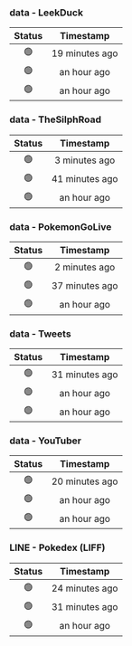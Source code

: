 ### data - LeekDuck
| Status | Timestamp |
|:------:|:---------:|
| 🟢 | 19 minutes ago |
| 🟢 | an hour ago |
| 🟢 | an hour ago |

### data - TheSilphRoad
| Status | Timestamp |
|:------:|:---------:|
| 🟢 | 3 minutes ago |
| 🟢 | 41 minutes ago |
| 🟢 | an hour ago |

### data - PokemonGoLive
| Status | Timestamp |
|:------:|:---------:|
| 🟢 | 2 minutes ago |
| 🟢 | 37 minutes ago |
| 🟢 | an hour ago |

### data - Tweets
| Status | Timestamp |
|:------:|:---------:|
| 🟢 | 31 minutes ago |
| 🟢 | an hour ago |
| 🟢 | an hour ago |

### data - YouTuber
| Status | Timestamp |
|:------:|:---------:|
| 🟢 | 20 minutes ago |
| 🟢 | an hour ago |
| 🟢 | an hour ago |

### LINE - Pokedex (LIFF)
| Status | Timestamp |
|:------:|:---------:|
| 🟢 | 24 minutes ago |
| 🟢 | 31 minutes ago |
| 🟢 | an hour ago |

